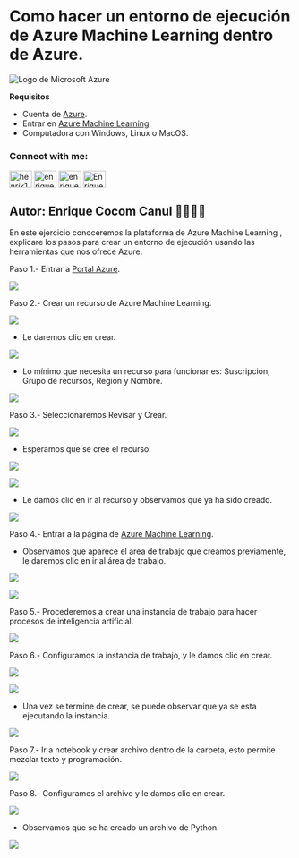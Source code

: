 # Como hacer un entorno de ejecución de Azure Machine Learning dentro de Azure.

![Logo de Microsoft Azure](https://github.com/EnriqueCocom/PracticasAZ-900/blob/main/entorno-ejecuci%C3%B3n%20de%20ML/imagenes/azure.png)

**Requisitos**
- Cuenta de [Azure](https://azure.microsoft.com/es-mx/free/students/).
- Entrar en [Azure Machine Learning](https://ml.azure.com/home).
- Computadora con Windows, Linux o MacOS.


<h3 align="left">Connect with me:</h3>
<p align="left">
<a href="https://twitter.com/Henrik1493" target="blank"><img align="center" src="https://raw.githubusercontent.com/rahuldkjain/github-profile-readme-generator/master/src/images/icons/Social/twitter.svg" alt="henrik1493" height="30" width="40" /></a>
<a href="https://www.linkedin.com/in/enriquecocom/" target="blank"><img align="center" src="https://raw.githubusercontent.com/rahuldkjain/github-profile-readme-generator/master/src/images/icons/Social/linked-in-alt.svg" alt="enriquecocom" height="30" width="40" /></a>
<a href="https://www.instagram.com/enrique_cocom04/" target="blank"><img align="center" src="https://raw.githubusercontent.com/rahuldkjain/github-profile-readme-generator/master/src/images/icons/Social/instagram.svg" alt="enrique_cocom04" height="30" width="40" /></a>
<a href="https://www.twitch.tv/enriquecocom04" target="blank"><img align="center" src="https://raw.githubusercontent.com/rahuldkjain/github-profile-readme-generator/888aff31e1d26dd2a6acf6afebbc34970aeb0118/src/images/icons/Social/twitch.svg" alt="Enrique Cocom#9331" height="30" width="40" /></a> 
</p>


**Autor: Enrique Cocom Canul 👨‍💻🧙‍♂️**
------------------------------------------------------------------------------------------

En este ejercicio conoceremos la plataforma de Azure Machine Learning , explicare los pasos para crear un entorno de ejecución usando las herramientas que nos ofrece Azure.

Paso 1.- Entrar a [Portal Azure](https://portal.azure.com/).

![](https://github.com/EnriqueCocom/PracticasAZ-900/blob/main/entorno-ejecuci%C3%B3n%20de%20ML/imagenes/azureportal.png)

Paso 2.- Crear un recurso de Azure Machine Learning.

![](https://github.com/EnriqueCocom/PracticasAZ-900/blob/main/entorno-ejecuci%C3%B3n%20de%20ML/imagenes/paso1.png)

- Le daremos clic en crear.

![](https://github.com/EnriqueCocom/PracticasAZ-900/blob/main/entorno-ejecuci%C3%B3n%20de%20ML/imagenes/paso1.1.png)

- Lo mínimo que necesita un recurso para funcionar es: Suscripción, Grupo de recursos, Región y Nombre.

![](https://github.com/EnriqueCocom/PracticasAZ-900/blob/main/entorno-ejecuci%C3%B3n%20de%20ML/imagenes/paso2.png)

Paso 3.- Seleccionaremos Revisar y Crear.

![](https://github.com/EnriqueCocom/PracticasAZ-900/blob/main/entorno-ejecuci%C3%B3n%20de%20ML/imagenes/paso3.png)

- Esperamos que se cree el recurso.

![](https://github.com/EnriqueCocom/PracticasAZ-900/blob/main/entorno-ejecuci%C3%B3n%20de%20ML/imagenes/paso3.1.png)


![](https://github.com/EnriqueCocom/PracticasAZ-900/blob/main/entorno-ejecuci%C3%B3n%20de%20ML/imagenes/paso3.2.png)

- Le damos clic en ir al recurso y observamos que ya ha sido creado.

![](https://github.com/EnriqueCocom/PracticasAZ-900/blob/main/entorno-ejecuci%C3%B3n%20de%20ML/imagenes/paso3.3.png)

Paso 4.- Entrar a la página de [Azure Machine Learning](https://ml.azure.com/home).

- Observamos que aparece el area de trabajo que creamos previamente, le daremos clic en ir al área de trabajo.

![](https://github.com/EnriqueCocom/PracticasAZ-900/blob/main/entorno-ejecuci%C3%B3n%20de%20ML/imagenes/paso4.png)

![](https://github.com/EnriqueCocom/PracticasAZ-900/blob/main/entorno-ejecuci%C3%B3n%20de%20ML/imagenes/paso4.1.png)

Paso 5.- Procederemos a crear una instancia de trabajo para hacer procesos de inteligencia artificial.

![](https://github.com/EnriqueCocom/PracticasAZ-900/blob/main/entorno-ejecuci%C3%B3n%20de%20ML/imagenes/paso5.png)

Paso 6.- Configuramos la instancia de trabajo, y le damos clic en crear.

![](https://github.com/EnriqueCocom/PracticasAZ-900/blob/main/entorno-ejecuci%C3%B3n%20de%20ML/imagenes/paso6.png)


![](https://github.com/EnriqueCocom/PracticasAZ-900/blob/main/entorno-ejecuci%C3%B3n%20de%20ML/imagenes/paso6.1.png)


- Una vez se termine de crear, se puede observar que ya se esta ejecutando la instancia.

![](https://github.com/EnriqueCocom/PracticasAZ-900/blob/main/entorno-ejecuci%C3%B3n%20de%20ML/imagenes/paso6.2.png)

Paso 7.- Ir a notebook y crear archivo dentro de la carpeta, esto permite mezclar texto y programación.

![](https://github.com/EnriqueCocom/PracticasAZ-900/blob/main/entorno-ejecuci%C3%B3n%20de%20ML/imagenes/paso7.png)

Paso 8.- Configuramos el archivo y le damos clic en crear.

![](https://github.com/EnriqueCocom/PracticasAZ-900/blob/main/entorno-ejecuci%C3%B3n%20de%20ML/imagenes/paso8.png)


- Observamos que se ha creado un archivo de Python.

![](https://github.com/EnriqueCocom/PracticasAZ-900/blob/main/entorno-ejecuci%C3%B3n%20de%20ML/imagenes/paso9.png)